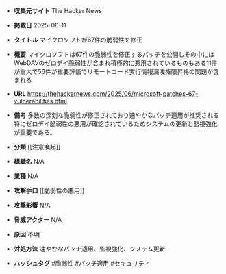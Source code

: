 - **収集元サイト**
The Hacker News

- **掲載日**
2025-06-11

- **タイトル**
マイクロソフトが67件の脆弱性を修正

- **概要**
マイクロソフトは67件の脆弱性を修正するパッチを公開しその中にはWebDAVのゼロデイ脆弱性が含まれ積極的に悪用されているものもある11件が重大で56件が重要評価でリモートコード実行情報漏洩権限昇格の問題が含まれる

- **URL**
https://thehackernews.com/2025/06/microsoft-patches-67-vulnerabilities.html

- **備考**
多数の深刻な脆弱性が修正されており速やかなパッチ適用が推奨される特にゼロデイ脆弱性の悪用が確認されているためシステムの更新と監視強化が重要である。

- **分類**
[[注意喚起]]

- **組織名**
N/A

- **業種**
N/A

- **攻撃手口**
[[脆弱性の悪用]]

- **攻撃影響**
N/A

- **脅威アクター**
N/A

- **原因**
不明

- **対処方法**
速やかなパッチ適用、監視強化、システム更新

- **ハッシュタグ**
#脆弱性 #パッチ適用 #セキュリティ
